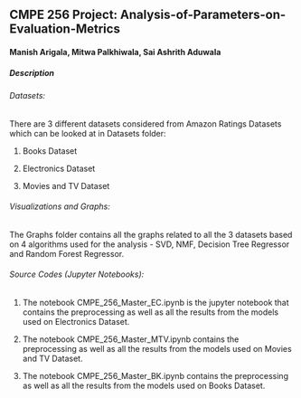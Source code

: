 ##                          CMPE 256 Project: Analysis-of-Parameters-on-Evaluation-Metrics
####                                Manish Arigala, Mitwa Palkhiwala, Sai Ashrith Aduwala


##### Description

###### Datasets: 

There are 3 different datasets considered from Amazon Ratings Datasets which can be looked at in Datasets folder:

1. Books Dataset

2. Electronics Dataset

3. Movies and TV Dataset

###### Visualizations and Graphs:

The Graphs folder contains all the graphs related to all the 3 datasets based on 4 algorithms used for the analysis - SVD, NMF, Decision Tree Regressor and Random Forest Regressor.

###### Source Codes (Jupyter Notebooks):

1. The notebook CMPE_256_Master_EC.ipynb is the jupyter notebook that contains the preprocessing as well as all the results from the models used on Electronics Dataset.

2. The notebook CMPE_256_Master_MTV.ipynb contains the preprocessing as well as all the results from the models used on Movies and TV Dataset.

3. The notebook CMPE_256_Master_BK.ipynb contains the preprocessing as well as all the results from the models used on Books Dataset.
